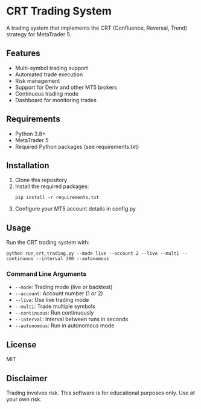 # CRT Trading System

A trading system that implements the CRT (Confluence, Reversal, Trend) strategy for MetaTrader 5.

## Features

- Multi-symbol trading support
- Automated trade execution
- Risk management
- Support for Deriv and other MT5 brokers
- Continuous trading mode
- Dashboard for monitoring trades

## Requirements

- Python 3.8+
- MetaTrader 5
- Required Python packages (see requirements.txt)

## Installation

1. Clone this repository
2. Install the required packages:
   ```
   pip install -r requirements.txt
   ```
3. Configure your MT5 account details in config.py

## Usage

Run the CRT trading system with:

```
python run_crt_trading.py --mode live --account 2 --live --multi --continuous --interval 300 --autonomous
```

### Command Line Arguments

- `--mode`: Trading mode (live or backtest)
- `--account`: Account number (1 or 2)
- `--live`: Use live trading mode
- `--multi`: Trade multiple symbols
- `--continuous`: Run continuously
- `--interval`: Interval between runs in seconds
- `--autonomous`: Run in autonomous mode

## License

MIT

## Disclaimer

Trading involves risk. This software is for educational purposes only. Use at your own risk.
